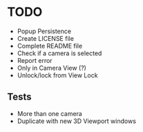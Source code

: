 # TODO

- Popup Persistence
- Create LICENSE file
- Complete README file
- Check if a camera is selected
- Report error
- Only in Camera View (?)
- Unlock/lock from View Lock


## Tests

- More than one camera
- Duplicate with new 3D Viewport windows